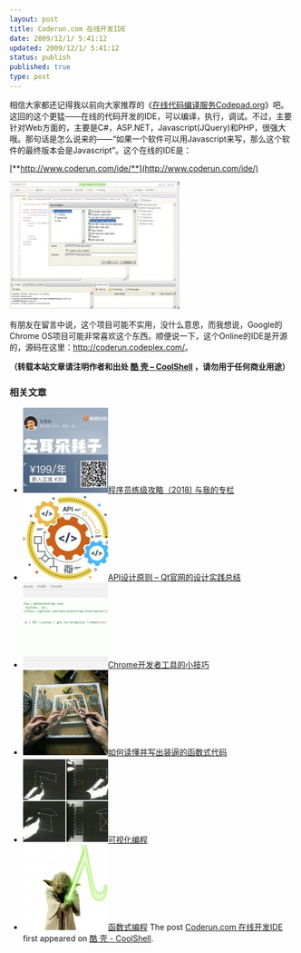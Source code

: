 ```yaml
---
layout: post
title: Coderun.com 在线开发IDE
date: 2009/12/1/ 5:41:12
updated: 2009/12/1/ 5:41:12
status: publish
published: true
type: post
---
```


相信大家都还记得我以前向大家推荐的《[在线代码编译服务Codepad.org](https://coolshell.cn/articles/1310.html)》吧。这回的这个更猛——在线的代码开发的IDE，可以编译，执行，调试。不过，主要针对Web方面的，主要是C#，ASP.NET，Javascript(JQuery)和PHP，很强大哦。那句话是怎么说来的——“如果一个软件可以用Javascript来写，那么这个软件的最终版本会是Javascript”。这个在线的IDE是：


[**http://www.coderun.com/ide/**](http://www.coderun.com/ide/)


[![Coderun.com 在线开发IDE（点击看大图）](../wp-content/uploads/2009/11/coderun.ide_-300x225.jpg "Coderun.com 在线开发IDE（点击看大图）")](https://coolshell.cn/wp-content/uploads/2009/11/coderun.ide_.jpg)


有朋友在留言中说，这个项目可能不实用，没什么意思，而我想说，Google的Chrome OS项目可能非常喜欢这个东西。顺便说一下，这个Online的IDE是开源的，源码在这里：<http://coderun.codeplex.com/>。 




**（转载本站文章请注明作者和出处 [酷 壳 – CoolShell](https://coolshell.cn/) ，请勿用于任何商业用途）**



### 相关文章

* [![程序员练级攻略（2018)  与我的专栏](../wp-content/uploads/2018/05/300x262-150x150.jpg)](https://coolshell.cn/articles/18360.html)[程序员练级攻略（2018) 与我的专栏](https://coolshell.cn/articles/18360.html)
* [![API设计原则 – Qt官网的设计实践总结](../wp-content/uploads/2017/07/api-design-300x278-2-150x150.jpg)](https://coolshell.cn/articles/18024.html)[API设计原则 – Qt官网的设计实践总结](https://coolshell.cn/articles/18024.html)
* [![Chrome开发者工具的小技巧](../wp-content/uploads/2017/01/pretty-code-150x150.gif)](https://coolshell.cn/articles/17634.html)[Chrome开发者工具的小技巧](https://coolshell.cn/articles/17634.html)
* [![如何读懂并写出装逼的函数式代码](../wp-content/uploads/2016/10/drawing-recursive-150x150.jpg)](https://coolshell.cn/articles/17524.html)[如何读懂并写出装逼的函数式代码](https://coolshell.cn/articles/17524.html)
* [![可视化编程](../wp-content/uploads/2014/02/example_visual_language_sketchpad_01-150x150.jpg)](https://coolshell.cn/articles/11094.html)[可视化编程](https://coolshell.cn/articles/11094.html)
* [![函数式编程](../wp-content/uploads/2013/12/yoda-lambda-150x150.png)](https://coolshell.cn/articles/10822.html)[函数式编程](https://coolshell.cn/articles/10822.html)
The post [Coderun.com 在线开发IDE](https://coolshell.cn/articles/1883.html) first appeared on [酷 壳 - CoolShell](https://coolshell.cn).